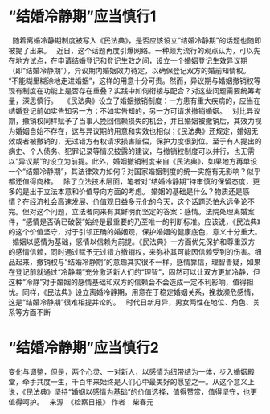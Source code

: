 # “结婚冷静期”应当慎行1

 
随着离婚冷静期制度被写入《民法典》，是否应该设立“结婚冷静期”的话题也随即被提了出来。
 
近日，这个话题再度引爆网络。一种颇为流行的观点认为，可以先在地方试点，在申请结婚登记和登记生效之间，设立一个婚姻登记生效异议期（即“结婚冷静期”），异议期内婚姻效力待定，以确保登记双方的婚前知情权。
 
“不能糊里糊涂地走进婚姻”，这样的用意十分可贵。然而，异议期与婚姻撤销权等现有制度在功能上是否存在重叠？实践中如何衔接与配合？对这些问题需要统筹考量，深思慎行。
 
《民法典》设立了婚姻撤销制度：一方患有重大疾病的，应当在结婚登记前如实告知另一方；不如实告知的，另一方可请求撤销婚姻。
 
对比异议期，撤销权同样赋予了当事人挽回信赖损失的机会，并且婚姻被撤销后，其效力视为婚姻自始不存在，这与异议期的用意和实效也相似；《民法典》还规定，婚姻无效或者被撤销的，无过错方有权请求损害赔偿，保护力度很到位。至于有人提出的病史、个人债务、犯罪记录等情况披露的建议，与撤销权制度可以并行，也无需以“异议期”的设立为前提。此外，婚姻撤销制度来自《民法典》，如果地方再单设一个“结婚冷静期”，其法律效力如何？对国家婚姻制度的统一实施有无影响？似乎都还值得商榷。
 
除了立法技术层面，笔者对“结婚冷静期”持审慎的保留态度，更多的是出于立法本意和价值导向方面的考虑。
婚姻的基础是什么？物质还是感情？在经济社会高速发展、价值观日益多元化的今天，这个话题恐怕永远争论不完。但对这个问题，立法者向来有其鲜明而坚定的答案：感情。法院处理离婚案件，“感情是否确已破裂”始终是最重要的乃至唯一的判断标准。应该说，《民法典》的这个价值坚守，对于引领正确的婚姻观，保护婚姻的健康底色，意义十分重大。
 
婚姻以感情为基础，感情以信赖为前提。《民法典》一方面优先保护和尊重双方的感情信赖，同时通过赋予无过错方撤销权，来弥补其可能因信赖受到的伤害。细品起来，撤销权与“结婚冷静期”的意趣其实很不一样。感情靠信，理智善疑，如果在登记前就通过“冷静期”充分激活新人们的“理智”，固然可以让双方更加冷静，但这种“冷静”对于婚姻的感情基础和双方的信赖会不会造成一定不利影响，值得担忧。同样，《民法典》设立离婚冷静期，用意在于稳定婚姻关系，挽救濒危感情，这是“结婚冷静期”很难相提并论的。
 
时代日新月异，男女两性在地位、角色、关系等方面不断

# “结婚冷静期”应当慎行2

变化与调整，但是，两个心灵、一对新人，以感情为纽带结为一体，步入婚姻殿堂，牵手共度一生，千百年来始终是人们心中最美好的愿望之一。从这个意义上说，《民法典》坚持“婚姻以感情为基础”的价值选择，值得赞赏，值得坚守，也更值得呵护。
 
来源：《检察日报》
作者：柴春元


